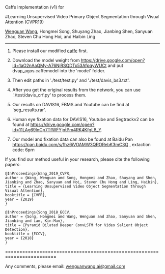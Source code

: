 Caffe Implementation (v1) for

#Learning Unsupervised Video Primary Object Segmentation through Visual Attention (CVPR19)

[Wenguan Wang](https://sites.google.com/view/wenguanwang), Hongmei Song, Shuyang Zhao, Jianbing Shen, Sanyuan Zhao, Steven Chu Hong Hoi,  and Haibin Ling
- - -

1. Please install our modified [caffe](https://github.com/maysina/PDB-ConvLSTM/blob/master/maycaffe-convlstm.rar) first. 

2. Download the model weight from https://drive.google.com/open?id=1aO2nAaQMy-A76NjRSQDTx53AfpqyWUCt and put dvap_agos.caffemodel into the 'model' folder.
 
3. Then edit paths in './test/test.py' and './test/davis_bs3.txt'.

4. After you get the original results from the network, you can use './test/davis_crf.py' to process them.

5. Our results on DAVIS16, FBMS and Youtube can be find at 'seg_results.rar'.

6. Human eye fixation data for DAVIS16, Youtube and Segtrackv2 can be found at https://drive.google.com/open?id=11LAg69lnCp7TfWFYjntPm4RK4KfgL8_Y.

7. Our model and fixation data can also be found at Baidu Pan
https://pan.baidu.com/s/1hz6iVOAMW3QRORebK3mC3Q , extaction code: 6prn 


If you find our method useful in your research, please cite the following papers:


    @InProceedings{Wang_2019_CVPR,
    author = {Wang, Wenguan and Song, Hongmei and Zhao, Shuyang and Shen, Jianbing and Zhao, Sanyuan and Hoi, Steven Chu Hong and Ling, Haibin},
    title = {Learning Unsupervised Video Object Segmentation through Visual Attention},
    booktitle = {CVPR},
    year = {2019}
    }

    @InProceedings{Song_2018_ECCV,
    author = {Song, Hongmei and Wang, Wenguan and Zhao, Sanyuan and Shen, Jianbing and Lam, Kin-Man},
    title = {Pyramid Dilated Deeper ConvLSTM for Video Salient Object Detection},
    booktitle = {ECCV},
    year = {2018}
    }

========================================================================

Any comments, please email: wenguanwang.ai@gmail.com
